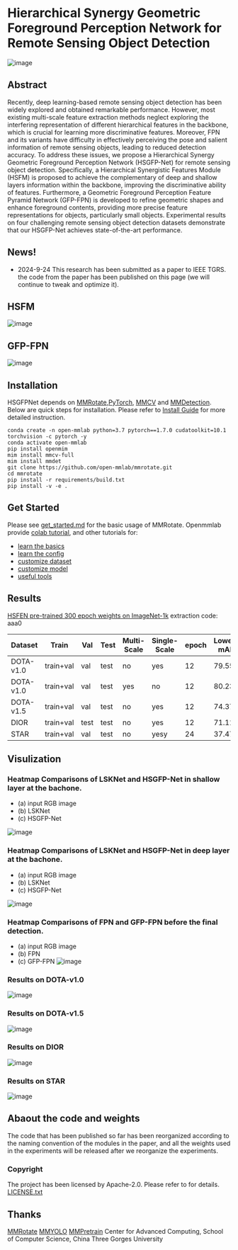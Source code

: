 # Hierarchical Synergy Geometric Foreground Perception Network for Remote Sensing Object Detection
![image](./resources/HSGA-Net.png)

## Abstract
Recently, deep learning-based remote sensing object detection has been widely explored and obtained remarkable performance. However, most existing multi-scale feature extraction methods neglect exploring the interfering representation of different hierarchical features in the backbone, which is crucial for learning more discriminative features. Moreover, FPN and its variants have difficulty in effectively perceiving the pose and salient information of remote sensing objects, leading to reduced detection accuracy. To address these issues, we propose a Hierarchical Synergy Geometric Foreground Perception Network (HSGFP-Net) for remote sensing object detection. Specifically,  a Hierarchical Synergistic Features Module (HSFM)  is proposed to achieve the complementary of deep and shallow layers information within the backbone, improving the discriminative ability of features. Furthermore, a Geometric Foreground Perception Feature Pyramid Network (GFP-FPN) is developed to refine geometric shapes and enhance foreground contents, providing more precise feature representations for objects, particularly small objects. Experimental results on four challenging remote sensing object detection datasets demonstrate that our HSGFP-Net achieves state-of-the-art performance.

## News!

- 2024-9-24 This research has been submitted as a paper to IEEE TGRS. the code from the paper has been published on this page (we will continue to tweak and optimize it).

## HSFM
![image](./resources/HSFM.png)

## GFP-FPN
![image](./resources/GFP-FPN.png)

## Installation

HSGFPNet depends on [MMRotate](https://github.com/open-mmlab/mmrotate),[PyTorch](https://pytorch.org/), [MMCV](https://github.com/open-mmlab/mmcv) and [MMDetection](https://github.com/open-mmlab/mmdetection).
Below are quick steps for installation.
Please refer to [Install Guide](https://mmrotate.readthedocs.io/en/latest/install.html) for more detailed instruction.

```shell
conda create -n open-mmlab python=3.7 pytorch==1.7.0 cudatoolkit=10.1 torchvision -c pytorch -y
conda activate open-mmlab
pip install openmim
mim install mmcv-full
mim install mmdet
git clone https://github.com/open-mmlab/mmrotate.git
cd mmrotate
pip install -r requirements/build.txt
pip install -v -e .
```

## Get Started

Please see [get_started.md](docs/en/get_started.md) for the basic usage of MMRotate.
Openmmlab provide [colab tutorial](demo/MMRotate_Tutorial.ipynb), and other tutorials for:

- [learn the basics](docs/en/intro.md)
- [learn the config](docs/en/tutorials/customize_config.md)
- [customize dataset](docs/en/tutorials/customize_dataset.md)
- [customize model](docs/en/tutorials/customize_models.md)
- [useful tools](docs/en/tutorials/useful_tools.md)

## Results
[HSFEN pre-trained 300 epoch weights on ImageNet-1k](https://pan.baidu.com/s/1edUqy3Enz6cbbwdRjE3MnA) extraction code: aaa0

| Dataset | Train | Val | Test | Multi-Scale|Single-Scale|epoch|Lowest mAP|Best mAP |
| ------------ | ------- | ------ | -------- | ------- | ------ | ------- | ----- | ------ |
|DOTA-v1.0 | train+val | val | test | no | yes | 12 | 79.55 |80.67 |
|DOTA-v1.0 | train+val | val | test | yes | no | 12 | 80.23 |81.78 |
|DOTA-v1.5 | train+val | val | test | no | yes | 12 | 74.37 |77.54 |
|DIOR | train+val | test |test| no | yes | 12 | 71.11 |72.34 |
|STAR|train+val | val |test | no | yesy |24| 37.47 |39.90 |

## Visulization

### Heatmap Comparisons of LSKNet and HSGFP-Net in shallow layer at the bachone.
- (a) input RGB image
- (b) LSKNet
- (c) HSGFP-Net

![image](./resources/analysis_heatmap.png)

### Heatmap Comparisons of LSKNet and HSGFP-Net in deep layer at the bachone.
- (a) input RGB image
- (b) LSKNet
- (c) HSGFP-Net

![image](./resources/analysis_heatmap_deep.png)

### Heatmap Comparisons of FPN and GFP-FPN before the final detection.
- (a) input RGB image
- (b) FPN
- (c) GFP-FPN
![image](./resources/AnaysisFPN.png)

### Results on  DOTA-v1.0
![image](./resources/analysis_dota.png)

### Results on  DOTA-v1.5
![image](./resources/analysis_dota15.png)

### Results on  DIOR
![image](./resources/analysis_dior.png)

### Results on  STAR
![image](./resources/analysis_star.png)

## Abaout the code and weights

The code that has been published so far has been reorganized according to the naming convention of the modules in the paper, and all the weights used in the experiments will be released after we reorganize the experiments.

### Copyright

The project has been licensed by Apache-2.0. Please refer to for details. [LICENSE.txt](./LICENSE)

## Thanks
[MMRotate](https://github.com/open-mmlab/mmrotate)
[MMYOLO](https://github.com/open-mmlab/mmrotate)
[MMPretrain](https://github.com/open-mmlab/mmrotate)
Center for Advanced Computing, School of Computer Science, China Three Gorges University
